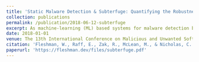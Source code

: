 ```yaml
---
title: 'Static Malware Detection & Subterfuge: Quantifying the Robustness of Machine Learning and Current Anti-Virus'
collection: publications
permalink: /publication/2018-06-12-subterfuge
excerpt: As machine-learning (ML) based systems for malware detection become more prevalent, it becomes necessary to quantify the benefits compared to the more traditional anti-virus (AV) systems widely used today. It is not practical to build an agreed upon test set to benchmark malware detection systems on pure classification performance. Instead we tackle the problem by creating a new testing methodology, where we evaluate the change in performance on a set of known benign & malicious files as adversarial modifications are performed. The change in performance combined with the evasion techniques then quantifies a system's robustness against that approach. Through these experiments we are able to show in a quantifiable way how purely ML based systems can be more robust than AV products at detecting malware that attempts evasion through modification, but may be slower to adapt in the face of significantly novel attacks.
date: 2018-01-01
venue: The 13th International Conference on Malicious and Unwanted Software (MALWARE) Best Paper!
citation: 'Fleshman, W., Raff, E., Zak, R., McLean, M., & Nicholas, C. (2018). Static Malware Detection & Subterfuge: Quantifying the Robustness of Machine Learning and Current Anti-Virus. In The 13th International Conference on Malicious and Unwanted Software (MALWARE).'
paperurl: 'https://fleshman.dev/files/subterfuge.pdf'
---
```

